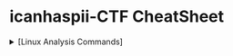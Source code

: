 # icanhaspii-CTF CheatSheet
<html>
<body>
<details>
  <summary>[Linux Analysis Commands]</summary>
<ul>
  <li><B>file</B>
    <ul>
      <li>Run this to determine what type of file you are dealing with:</li>
      <BR>
<img src="images/File_Screenshot 2023-10-03 203208.png">
      <BR>
    </ul>
  <BR>
  <li><B>binwalk</B></li>
    <ul>
      <li>Run this to view a summary of the file contents:</li>
      <BR>
<img src="images/BinWalk_Screenshot 2023-10-03 203227.png">
      <BR>
    </ul>
  <BR>
  <li><B>strings</B></li>
    <ul>
      <li>Run this to get the list of printable characters from files.  You can even run strings on a Pcap!  Or, say for example, that you have something you think contains a flag and you know that flag is in the typical CTF format of flag{some_bonus}, you can run the following to cut down on the amount of data you have to parse through. The following will only yield lines of 8 characters or more:</li>
<BR>
<img src="images/Strings_Screenshot 2023-05-12 172558.jpg">
<BR>
<BR>
You can even combine strings and grep:
<BR>
<BR>
<img src="images/Strings_Screenshot 2023-05-12 174704.jpg">
   </ul>
 </li>
<BR>
  <li><B>java -jar</B></li>
    <ul>
      <li>The java -jar command will open a .jar file:</li>
      <BR>
<img src="images\Java_JarStegSolveHowTo.png">
      <BR>
    </ul>
  <BR>
<ul>
 <li><B>java</B></li>
    <ul>
      <li>The java command will open a .java file:</li>
      <BR>
<img src="images/Java_Screenshot 2022-06-15 085349_Edited.png">
      <BR>
    </ul>
 <BR>
<ul>
 <li><B>base64</B></li>
    <ul>
      <li>The base64 decode command will decode a b64 string.  There’s more than one way to invoke the base64 decode command, here are few: 
<BR>
<BR>
1. Grab a base64 encoded string such as: Umlja19SMGxsM2Q= 
<BR>
<BR>
2. Type the following into your Linux command prompt to echo/print to screen: 
<BR>
<BR>
echo 'Umlja19SMGxsM2Q=' | base64 -d 
<BR>
<BR>
3. Hit ENTER
<BR>
<BR>
<img src="images/Base64_Screenshot 2023-11-08 172521.png">
<BR>
<BR>
4. If you’re feeling really fancy, and you are playing a CTF, you can run the following to echo/print your decoded b64 in standard flag format to your screen: 
<BR>
<BR>
echo "flag{$(echo 'Umlja19SMGxsM2Q=' | base64 -d)}"
<BR>
<BR>
<img src="images/Base64_Screenshot 2023-11-08 180945.png">
<BR>
<BR>
-Here’s another way: 
<BR>
<BR>
1. Grab a base64 encoded string such as: Umlja19SMGxsM2Q= 
<BR>
<BR>
2. Type the following into your Linux command prompt: 
<BR>
<BR>
Base64 –d
<BR>
<BR>
<img src="images/Base64_Screenshot 2023-11-08 173111.png">
<BR>
<BR>
3. Hit ENTER 
<BR>
<BR>
<img src="images/Base64_Screenshot 2023-11-08 172847.png">
<BR>
<BR>

        
        
        <img src="images/Base64_Screenshot 2023-11-08 172847.png">




</ul>
</details>





</body>
</html>



